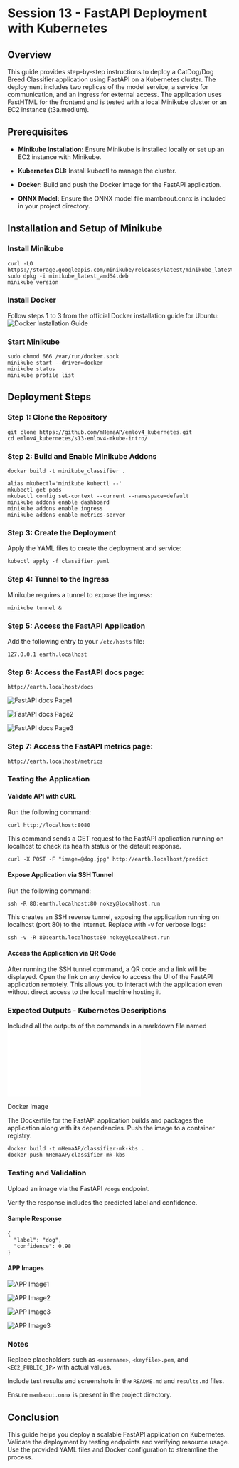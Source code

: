 # Session 13 - FastAPI Deployment with Kubernetes

## Overview

This guide provides step-by-step instructions to deploy a CatDog/Dog Breed Classifier application using FastAPI on a Kubernetes cluster. The deployment includes two replicas of the model service, a service for communication, and an ingress for external access. The application uses FastHTML for the frontend and is tested with a local Minikube cluster or an EC2 instance (t3a.medium).

## Prerequisites

- **Minikube Installation:** Ensure Minikube is installed locally or set up an EC2 instance with Minikube.

- **Kubernetes CLI:** Install kubectl to manage the cluster.

- **Docker:** Build and push the Docker image for the FastAPI application.

- **ONNX Model:** Ensure the ONNX model file mambaout.onnx is included in your project directory.

## Installation and Setup of Minikube

### Install Minikube


```
curl -LO https://storage.googleapis.com/minikube/releases/latest/minikube_latest_amd64.deb
sudo dpkg -i minikube_latest_amd64.deb
minikube version
```

### Install Docker

Follow steps 1 to 3 from the official Docker installation guide for Ubuntu: ![Docker Installation Guide](https://docs.docker.com/engine/install/ubuntu/)

### Start Minikube

```
sudo chmod 666 /var/run/docker.sock
minikube start --driver=docker
minikube status
minikube profile list
```

## Deployment Steps

### Step 1: Clone the Repository

```
git clone https://github.com/mHemaAP/emlov4_kubernetes.git
cd emlov4_kubernetes/s13-emlov4-mkube-intro/
```

### Step 2: Build and Enable Minikube Addons


```
docker build -t minikube_classifier .

alias mkubectl='minikube kubectl --'
mkubectl get pods
mkubectl config set-context --current --namespace=default
minikube addons enable dashboard
minikube addons enable ingress
minikube addons enable metrics-server

```

### Step 3: Create the Deployment

Apply the YAML files to create the deployment and service:


```
kubectl apply -f classifier.yaml
```

### Step 4: Tunnel to the Ingress

Minikube requires a tunnel to expose the ingress:

```
minikube tunnel &
```

### Step 5: Access the FastAPI Application

Add the following entry to your `/etc/hosts` file:

```
127.0.0.1 earth.localhost
```

### Step 6: Access the FastAPI docs page:

```
http://earth.localhost/docs
```

![FastAPI docs Page1](assets/Capture_docs_1.JPG)

![FastAPI docs Page2](assets/Capture_docs_2.JPG)

![FastAPI docs Page3](assets/Capture_docs_6.JPG)

### Step 7: Access the FastAPI metrics page:

```
http://earth.localhost/metrics
```

### Testing the Application

#### Validate API with cURL

Run the following command:


```
curl http://localhost:8080
```
This command sends a GET request to the FastAPI application running on localhost to check its health status or the default response.

```
curl -X POST -F "image=@dog.jpg" http://earth.localhost/predict
```

#### Expose Application via SSH Tunnel

Run the following command:


```
ssh -R 80:earth.localhost:80 nokey@localhost.run
```

This creates an SSH reverse tunnel, exposing the application running on localhost (port 80) to the internet. Replace with -v for verbose logs:


```
ssh -v -R 80:earth.localhost:80 nokey@localhost.run
```

#### Access the Application via QR Code

After running the SSH tunnel command, a QR code and a link will be displayed. Open the link on any device to access the UI of the FastAPI application remotely. This allows you to interact with the application even without direct access to the local machine hosting it.

### Expected Outputs - Kubernetes Descriptions

Included all the outputs of the commands in a markdown file named ![Deployment Results](results.md)


Docker Image

The Dockerfile for the FastAPI application builds and packages the application along with its dependencies. Push the image to a container registry:


```
docker build -t mHemaAP/classifier-mk-kbs .
docker push mHemaAP/classifier-mk-kbs
```

### Testing and Validation

Upload an image via the FastAPI `/dogs` endpoint.

Verify the response includes the predicted label and confidence.

#### Sample Response

```
{
  "label": "dog",
  "confidence": 0.98
}
```

#### APP Images

![APP Image1](assets/Capture_app_img3.JPG)

![APP Image2](assets/Capture_app_img5.JPG)

![APP Image3](assets/Capture_app_img7.JPG)

![APP Image3](assets/Capture_app_img8.JPG)

### Notes

Replace placeholders such as `<username>`, `<keyfile>.pem`, and `<EC2_PUBLIC_IP>` with actual values.

Include test results and screenshots in the `README.md` and `results.md` files.

Ensure `mambaout.onnx` is present in the project directory.

## Conclusion

This guide helps you deploy a scalable FastAPI application on Kubernetes. Validate the deployment by testing endpoints and verifying resource usage. Use the provided YAML files and Docker configuration to streamline the process.
